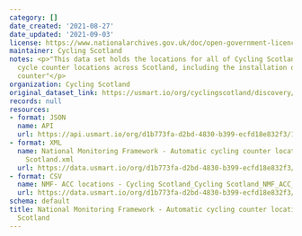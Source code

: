 ```yaml
---
category: []
date_created: '2021-08-27'
date_updated: '2021-09-03'
license: https://www.nationalarchives.gov.uk/doc/open-government-licence/version/3/
maintainer: Cycling Scotland
notes: <p>"This data set holds the locations for all of Cycling Scotland's permanent
  cycle counter locations across Scotland, including the installation date of each
  counter"</p>
organization: Cycling Scotland
original_dataset_link: https://usmart.io/org/cyclingscotland/discovery/discovery-view-detail/14227968-8ed5-4caf-a5cb-2dbc3539100f
records: null
resources:
- format: JSON
  name: API
  url: https://api.usmart.io/org/d1b773fa-d2bd-4830-b399-ecfd18e832f3/10be827e-e5ed-4fcf-9e5b-e2089e02daad/7/urql
- format: XML
  name: National Monitoring Framework - Automatic cycling counter locations - Cycling
    Scotland.xml
  url: https://data.usmart.io/org/d1b773fa-d2bd-4830-b399-ecfd18e832f3/resource?resourceGUID=38d63877-40f3-462d-92b7-91685f20c22d
- format: CSV
  name: NMF- ACC locations - Cycling Scotland_Cycling Scotland_NMF_ACC_Locations_2022v2.csv
  url: https://data.usmart.io/org/d1b773fa-d2bd-4830-b399-ecfd18e832f3/resource?resourceGUID=cc598ecf-22dd-4b45-a719-743c5c1d0e64
schema: default
title: National Monitoring Framework - Automatic cycling counter locations - Cycling
  Scotland
---
```

